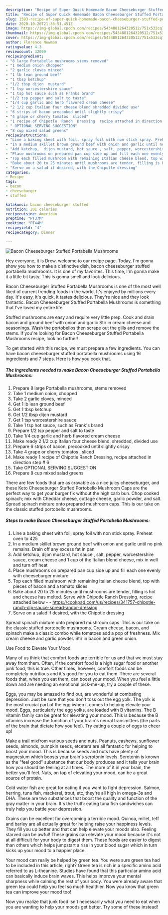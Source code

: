 ```yaml
---
description: "Recipe of Super Quick Homemade Bacon Cheeseburger Stuffed Portabella Mushrooms"
title: "Recipe of Super Quick Homemade Bacon Cheeseburger Stuffed Portabella Mushrooms"
slug: 1593-recipe-of-super-quick-homemade-bacon-cheeseburger-stuffed-portabella-mushrooms
date: 2020-10-20T21:36:51.451Z
image: https://img-global.cpcdn.com/recipes/5434881264320512/751x532cq70/bacon-cheeseburger-stuffed-portabella-mushrooms-recipe-main-photo.jpg
thumbnail: https://img-global.cpcdn.com/recipes/5434881264320512/751x532cq70/bacon-cheeseburger-stuffed-portabella-mushrooms-recipe-main-photo.jpg
cover: https://img-global.cpcdn.com/recipes/5434881264320512/751x532cq70/bacon-cheeseburger-stuffed-portabella-mushrooms-recipe-main-photo.jpg
author: Florence Newman
ratingvalue: 4.3
reviewcount: 32099
recipeingredient:
- "8 large Portabella mushrooms stems removed"
- "1 medium onion chopped"
- "2 garlic cloves minced"
- "1 lb lean ground beef"
- "1 tbsp ketchup"
- "1/2 tbsp dijon  mustard"
- "1 tsp worcestershire sauce"
- "1 tsp hot sauce such as Franks brand"
- "1/2 tsp pepper and salt to taste"
- "1/4 cup garlic and herb flavored cream cheese"
- "2 1/2 cup Italian four cheese blend shredded divided use"
- "6 strips of bacon precooked until slightly crispy"
- "4 grape or cherry tomatos  sliced"
- "1 recipe of Chipotle  Ranch  Dressing  recipe attached in direction step  6"
- " OPTIONAL SERVING SUGGESTION"
- "8 cup mixed salad greens"
recipeinstructions:
- "Line a baking sheet with foil, spray foil with non stick spray. Preheat oven to 425"
- "In a medium skillet brown ground beef with onion and garlic until no pink remains. Drain off any excess fat in pan"
- "Add ketchup,  dijon mustard, hot sauce , salt, pepper, worcestershire  sauce, cream cheese and 1 cup of the Italian blend cheese, mix in well and turn off heat"
- "Place mushrooms on prepared pan cup side up and fill each one evenly with cheeseburger mixture"
- "Top each filled mushroom with remaining Italian cheese blend, top with pieces of bacon and a tomato slices"
- "Bake about 20 to 25 minutes until mushrooms are tender, filling is hot and cheese has melted. Serve with Chipotle Ranch Dressing, recipe attached below  https://cookpad.com/us/recipes/341757-chipotle-ranch-dip-sauce-spread-andor-dressing"
- "Serve on a salad if desired, with the Chipotle dressing"
categories:
- Recipe
tags:
- bacon
- cheeseburger
- stuffed

katakunci: bacon cheeseburger stuffed 
nutrition: 201 calories
recipecuisine: American
preptime: "PT37M"
cooktime: "PT44M"
recipeyield: "4"
recipecategory: Dinner

---
```



![Bacon Cheeseburger Stuffed Portabella Mushrooms](https://img-global.cpcdn.com/recipes/5434881264320512/751x532cq70/bacon-cheeseburger-stuffed-portabella-mushrooms-recipe-main-photo.jpg)

Hey everyone, it is Drew, welcome to our recipe page. Today, I'm gonna show you how to make a distinctive dish, bacon cheeseburger stuffed portabella mushrooms. It is one of my favorites. This time, I'm gonna make it a little bit tasty. This is gonna smell and look delicious.

Bacon Cheeseburger Stuffed Portabella Mushrooms is one of the most well liked of current trending foods in the world. It's enjoyed by millions every day. It's easy, it's quick, it tastes delicious. They're nice and they look fantastic. Bacon Cheeseburger Stuffed Portabella Mushrooms is something that I've loved my entire life.

Stuffed mushrooms are easy and require very little prep. Cook and drain bacon and ground beef with onion and garlic Stir in cream cheese and seasonings. Wash the portobellos then scrape out the gills and remove the stems. If you&#39;re looking for Bacon Cheeseburger Stuffed Portabella Mushrooms recipe, look no further!


To get started with this recipe, we must prepare a few ingredients. You can have bacon cheeseburger stuffed portabella mushrooms using 16 ingredients and 7 steps. Here is how you cook that.

<!--inarticleads1-->

##### The ingredients needed to make Bacon Cheeseburger Stuffed Portabella Mushrooms:

1. Prepare 8 large Portabella mushrooms, stems removed
1. Take 1 medium onion, chopped
1. Take 2 garlic cloves, minced
1. Get 1 lb lean ground beef
1. Get 1 tbsp ketchup
1. Get 1/2 tbsp dijon  mustard
1. Get 1 tsp worcestershire sauce
1. Take 1 tsp hot sauce, such as Frank&#39;s brand
1. Prepare 1/2 tsp pepper and salt to taste
1. Take 1/4 cup garlic and herb flavored cream cheese
1. Make ready 2 1/2 cup Italian four cheese blend, shredded, divided use
1. Prepare 6 strips of bacon, precooked until slightly crispy
1. Take 4 grape or cherry tomatos , sliced
1. Make ready 1 recipe of Chipotle  Ranch  Dressing,  recipe attached in direction step # 6
1. Take  OPTIONAL SERVING SUGGESTION
1. Prepare 8 cup mixed salad greens


There are few foods that are as cravable as a nice juicy cheeseburger, and these Keto Cheeseburger Stuffed Portobello Mushroom Caps are the perfect way to get your burger fix without the high carb bun. Chop cooked spinach; mix with Cheddar cheese, cottage cheese, garlic powder, and salt. Spread spinach mixture onto prepared mushroom caps. This is our take on the classic stuffed portobello mushrooms. 

<!--inarticleads2-->

##### Steps to make Bacon Cheeseburger Stuffed Portabella Mushrooms:

1. Line a baking sheet with foil, spray foil with non stick spray. Preheat oven to 425
1. In a medium skillet brown ground beef with onion and garlic until no pink remains. Drain off any excess fat in pan
1. Add ketchup,  dijon mustard, hot sauce , salt, pepper, worcestershire  sauce, cream cheese and 1 cup of the Italian blend cheese, mix in well and turn off heat
1. Place mushrooms on prepared pan cup side up and fill each one evenly with cheeseburger mixture
1. Top each filled mushroom with remaining Italian cheese blend, top with pieces of bacon and a tomato slices
1. Bake about 20 to 25 minutes until mushrooms are tender, filling is hot and cheese has melted. Serve with Chipotle Ranch Dressing, recipe attached below -  - https://cookpad.com/us/recipes/341757-chipotle-ranch-dip-sauce-spread-andor-dressing
1. Serve on a salad if desired, with the Chipotle dressing


Spread spinach mixture onto prepared mushroom caps. This is our take on the classic stuffed portobello mushrooms. Cream cheese, bacon, and spinach make a classic combo while tomatoes add a pop of freshness. Mix cream cheese and garlic powder. Stir in bacon and green onion. 

Use Food to Elevate Your Mood


Many of us think that comfort foods are terrible for us and that we must stay away from them. Often, if the comfort food is a high sugar food or another junk food, this is true. Other times, however, comfort foods can be completely nutritious and it's good for you to eat them. There are several foods that, when you eat them, can boost your mood. When you feel a little down and are needing an emotional pick-me-up, try a couple of these.

Eggs, you may be amazed to find out, are wonderful at combating depression. Just be sure that you don't toss out the egg yolk. The yolk is the most crucial part of the egg iwhen it comes to helping elevate your mood. Eggs, particularly the egg yolks, are loaded with B vitamins. The B vitamin family can be great for elevating your mood. This is because the B vitamins increase the function of your brain's neural transmitters (the parts of the brain that dictate how you feel). Try eating a couple of eggs to cheer up!

Make a trail mixfrom various seeds and nuts. Peanuts, cashews, sunflower seeds, almonds, pumpkin seeds, etcetera are all fantastic for helping to boost your mood. This is because seeds and nuts have plenty of magnesium which boosts your brain's serotonin levels. Serotonin is known as the "feel good" substance that our body produces and it tells your brain how you should be feeling at all times. The more of it in your brain, the better you'll feel. Nuts, on top of elevating your mood, can be a great source of protein.

Cold water fish are great for eating if you want to fight depression. Salmon, herring, tuna fish, mackerel, trout, etc, they're all high in omega-3s and DHA. These are two substances that boost the quality and function of the gray matter in your brain. It's the truth: eating tuna fish sandwiches can truly help you battle your depression. 

Grains can be excellent for overcoming a terrible mood. Quinoa, millet, teff and barley are all actually great for helping raise your happiness levels. They fill you up better and that can help elevate your moods also. Feeling starved can be awful! These grains can elevate your mood because it's not at all difficult for your body to digest them. These foods are easier to digest than others which helps jumpstart a rise in your blood sugar which in turn kicks up your mood to a happier place.

Your mood can really be helped by green tea. You were sure green tea had to be included in this article, right? Green tea is rich in a specific amino acid referred to as L-theanine. Studies have found that this particular amino acid can basically induce brain waves. This helps improve your mental sharpness while calming the rest of your body. You were already aware that green tea could help you feel so much healthier. Now you know that green tea can improve your mood too!

Now you realize that junk food isn't necessarily what you need to eat when you are wanting to help your moods get better. Try some of these instead!

